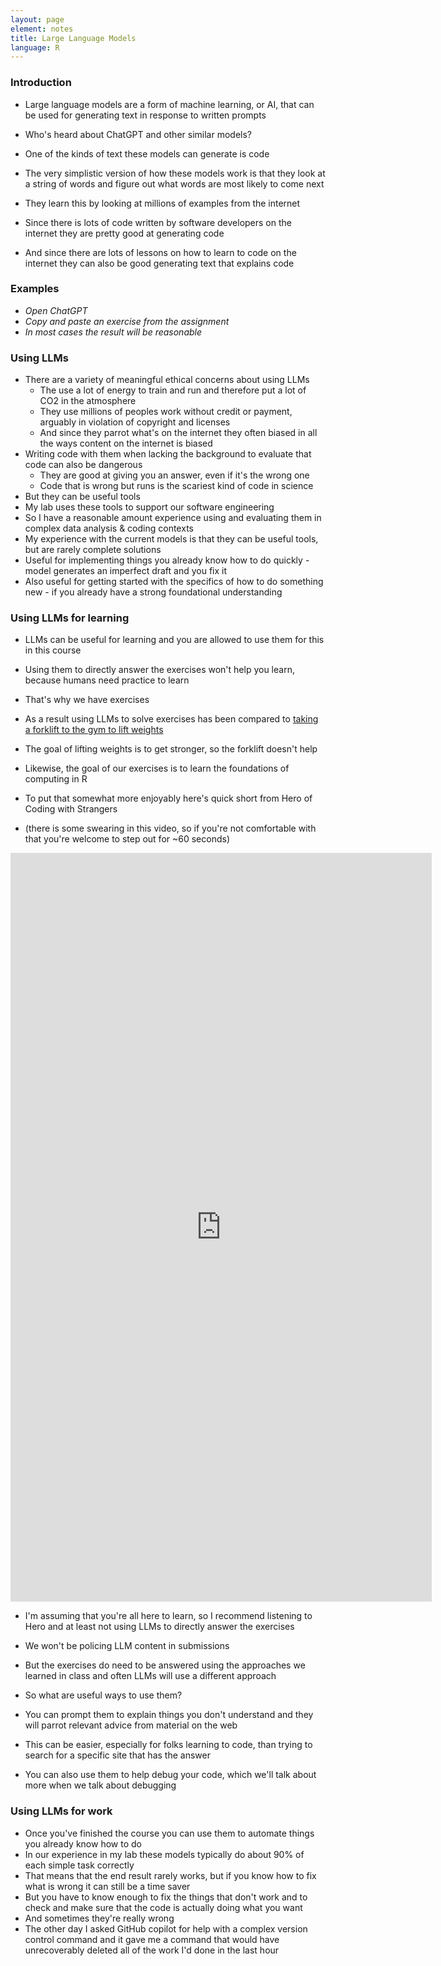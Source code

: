```yaml
---
layout: page
element: notes
title: Large Language Models
language: R
---
```


### Introduction

* Large language models are a form of machine learning, or AI, that can be used for generating text in response to written prompts
* Who's heard about ChatGPT and other similar models?
* One of the kinds of text these models can generate is code

* The very simplistic version of how these models work is that they look at a string of words and figure out what words are most likely to come next
* They learn this by looking at millions of examples from the internet

* Since there is lots of code written by software developers on the internet they are pretty good at generating code
* And since there are lots of lessons on how to learn to code on the internet they can also be good generating text that explains code

### Examples

* *Open ChatGPT*
* *Copy and paste an exercise from the assignment*
* *In most cases the result will be reasonable*

### Using LLMs

* There are a variety of meaningful ethical concerns about using LLMs
    * The use a lot of energy to train and run and therefore put a lot of CO2 in the atmosphere
    * They use millions of peoples work without credit or payment, arguably in violation of copyright and licenses
    * And since they parrot what's on the internet they often biased in all the ways content on the internet is biased
* Writing code with them when lacking the background to evaluate that code can also be dangerous
    * They are good at giving you an answer, even if it's the wrong one
    * Code that is wrong but runs is the scariest kind of code in science
* But they can be useful tools
* My lab uses these tools to support our software engineering
* So I have a reasonable amount experience using and evaluating them in complex data analysis & coding contexts
* My experience with the current models is that they can be useful tools, but are rarely complete solutions
* Useful for implementing things you already know how to do quickly - model generates an imperfect draft and you fix it
* Also useful for getting started with the specifics of how to do something new - if you already have a strong foundational understanding

### Using LLMs for learning

* LLMs can be useful for learning and you are allowed to use them for this in this course
* Using them to directly answer the exercises won't help you learn, because humans need practice to learn
* That's why we have exercises
* As a result using LLMs to solve exercises has been compared to [taking a forklift to the gym to lift weights](https://havn.blog/2025/03/01/on-the-need-for-friction.html)
* The goal of lifting weights is to get stronger, so the forklift doesn't help
* Likewise, the goal of our exercises is to learn the foundations of computing in R

* To put that somewhat more enjoyably here's quick short from Hero of Coding with Strangers
* (there is some swearing in this video, so if you're not comfortable with that you're welcome to step out for ~60 seconds)

<iframe width="674" height="1198" src="https://www.youtube.com/embed/OhaGNTiMXmU" title="Sora AI is Like Batman&#39;s Utility Belt" frameborder="0" allow="accelerometer; autoplay; clipboard-write; encrypted-media; gyroscope; picture-in-picture; web-share" referrerpolicy="strict-origin-when-cross-origin" allowfullscreen></iframe>

* I'm assuming that you're all here to learn, so I recommend listening to Hero and at least not using LLMs to directly answer the exercises
* We won't be policing LLM content in submissions
* But the exercises do need to be answered using the approaches we learned in class and often LLMs will use a different approach

* So what are useful ways to use them?
* You can prompt them to explain things you don't understand and they will parrot relevant advice from material on the web
* This can be easier, especially for folks learning to code, than trying to search for a specific site that has the answer
* You can also use them to help debug your code, which we'll talk about more when we talk about debugging

### Using LLMs for work

* Once you've finished the course you can use them to automate things you already know how to do
* In our experience in my lab these models typically do about 90% of each simple task correctly
* That means that the end result rarely works, but if you know how to fix what is wrong it can still be a time saver
* But you have to know enough to fix the things that don't work and to check and make sure that the code is actually doing what you want
* And sometimes they're really wrong
* The other day I asked GitHub copilot for help with a complex version control command and it gave me a command that would have unrecoverably deleted all of the work I'd done in the last hour
